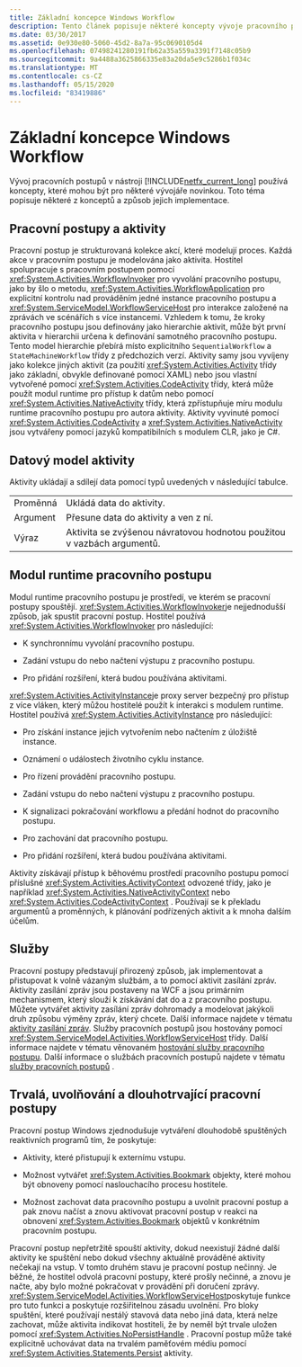 ```yaml
---
title: Základní koncepce Windows Workflow
description: Tento článek popisuje některé koncepty vývoje pracovního postupu v .NET Framework 4.6.1, které nemusí být pro některé vývojáře známé.
ms.date: 03/30/2017
ms.assetid: 0e930e80-5060-45d2-8a7a-95c0690105d4
ms.openlocfilehash: 07498241280191fb62a35a559a3391f7148c05b9
ms.sourcegitcommit: 9a4488a3625866335e83a20da5e9c5286b1f034c
ms.translationtype: MT
ms.contentlocale: cs-CZ
ms.lasthandoff: 05/15/2020
ms.locfileid: "83419886"
---
```

# <a name="fundamental-windows-workflow-concepts"></a>Základní koncepce Windows Workflow
Vývoj pracovních postupů v nástroji [!INCLUDE[netfx_current_long](../../../includes/netfx-current-long-md.md)] používá koncepty, které mohou být pro některé vývojáře novinkou. Toto téma popisuje některé z konceptů a způsob jejich implementace.  
  
## <a name="workflows-and-activities"></a>Pracovní postupy a aktivity  
 Pracovní postup je strukturovaná kolekce akcí, které modelují proces. Každá akce v pracovním postupu je modelována jako aktivita. Hostitel spolupracuje s pracovním postupem pomocí <xref:System.Activities.WorkflowInvoker> pro vyvolání pracovního postupu, jako by šlo o metodu, <xref:System.Activities.WorkflowApplication> pro explicitní kontrolu nad prováděním jedné instance pracovního postupu a <xref:System.ServiceModel.WorkflowServiceHost> pro interakce založené na zprávách ve scénářích s více instancemi. Vzhledem k tomu, že kroky pracovního postupu jsou definovány jako hierarchie aktivit, může být první aktivita v hierarchii určena k definování samotného pracovního postupu. Tento model hierarchie přebírá místo explicitního `SequentialWorkflow` a `StateMachineWorkflow` třídy z předchozích verzí. Aktivity samy jsou vyvíjeny jako kolekce jiných aktivit (za použití <xref:System.Activities.Activity> třídy jako základní, obvykle definované pomocí XAML) nebo jsou vlastní vytvořené pomocí <xref:System.Activities.CodeActivity> třídy, která může použít modul runtime pro přístup k datům nebo pomocí <xref:System.Activities.NativeActivity> třídy, která zpřístupňuje míru modulu runtime pracovního postupu pro autora aktivity. Aktivity vyvinuté pomocí <xref:System.Activities.CodeActivity> a <xref:System.Activities.NativeActivity> jsou vytvářeny pomocí jazyků kompatibilních s modulem CLR, jako je C#.  
  
## <a name="activity-data-model"></a>Datový model aktivity  
 Aktivity ukládají a sdílejí data pomocí typů uvedených v následující tabulce.  
  
|||  
|-|-|  
|Proměnná|Ukládá data do aktivity.|  
|Argument|Přesune data do aktivity a ven z ní.|  
|Výraz|Aktivita se zvýšenou návratovou hodnotou použitou v vazbách argumentů.|  
  
## <a name="workflow-runtime"></a>Modul runtime pracovního postupu  
 Modul runtime pracovního postupu je prostředí, ve kterém se pracovní postupy spouštějí. <xref:System.Activities.WorkflowInvoker>je nejjednodušší způsob, jak spustit pracovní postup. Hostitel používá <xref:System.Activities.WorkflowInvoker> pro následující:  
  
- K synchronnímu vyvolání pracovního postupu.  
  
- Zadání vstupu do nebo načtení výstupu z pracovního postupu.  
  
- Pro přidání rozšíření, která budou používána aktivitami.  
  
 <xref:System.Activities.ActivityInstance>je proxy server bezpečný pro přístup z více vláken, který můžou hostitelé použít k interakci s modulem runtime. Hostitel používá <xref:System.Activities.ActivityInstance> pro následující:  
  
- Pro získání instance jejich vytvořením nebo načtením z úložiště instance.  
  
- Oznámení o událostech životního cyklu instance.  
  
- Pro řízení provádění pracovního postupu.  
  
- Zadání vstupu do nebo načtení výstupu z pracovního postupu.  
  
- K signalizaci pokračování workflowu a předání hodnot do pracovního postupu.  
  
- Pro zachování dat pracovního postupu.  
  
- Pro přidání rozšíření, která budou používána aktivitami.  
  
 Aktivity získávají přístup k běhovému prostředí pracovního postupu pomocí příslušné <xref:System.Activities.ActivityContext> odvozené třídy, jako je například <xref:System.Activities.NativeActivityContext> nebo <xref:System.Activities.CodeActivityContext> . Používají se k překladu argumentů a proměnných, k plánování podřízených aktivit a k mnoha dalším účelům.  
  
## <a name="services"></a>Služby  
 Pracovní postupy představují přirozený způsob, jak implementovat a přistupovat k volně vázaným službám, a to pomocí aktivit zasílání zpráv. Aktivity zasílání zpráv jsou postaveny na WCF a jsou primárním mechanismem, který slouží k získávání dat do a z pracovního postupu. Můžete vytvářet aktivity zasílání zpráv dohromady a modelovat jakýkoli druh způsobu výměny zpráv, který chcete. Další informace najdete v tématu [aktivity zasílání zpráv](../wcf/feature-details/messaging-activities.md). Služby pracovních postupů jsou hostovány pomocí <xref:System.ServiceModel.Activities.WorkflowServiceHost> třídy. Další informace najdete v tématu věnovaném [hostování služby pracovního postupu](../wcf/feature-details/hosting-workflow-services-overview.md). Další informace o službách pracovních postupů najdete v tématu [služby pracovních postupů](../wcf/feature-details/workflow-services.md) .  
  
## <a name="persistence-unloading-and-long-running-workflows"></a>Trvalá, uvolňování a dlouhotrvající pracovní postupy  
 Pracovní postup Windows zjednodušuje vytváření dlouhodobě spuštěných reaktivních programů tím, že poskytuje:  
  
- Aktivity, které přistupují k externímu vstupu.  
  
- Možnost vytvářet <xref:System.Activities.Bookmark> objekty, které mohou být obnoveny pomocí naslouchacího procesu hostitele.  
  
- Možnost zachovat data pracovního postupu a uvolnit pracovní postup a pak znovu načíst a znovu aktivovat pracovní postup v reakci na obnovení <xref:System.Activities.Bookmark> objektů v konkrétním pracovním postupu.  
  
 Pracovní postup nepřetržitě spouští aktivity, dokud neexistují žádné další aktivity ke spuštění nebo dokud všechny aktuálně prováděné aktivity nečekají na vstup. V tomto druhém stavu je pracovní postup nečinný. Je běžné, že hostitel odvolá pracovní postupy, které prošly nečinné, a znovu je načte, aby bylo možné pokračovat v provádění při doručení zprávy. <xref:System.ServiceModel.Activities.WorkflowServiceHost>poskytuje funkce pro tuto funkci a poskytuje rozšiřitelnou zásadu uvolnění. Pro bloky spuštění, které používají nestálý stavová data nebo jiná data, která nelze zachovat, může aktivita indikovat hostiteli, že by neměl být trvale uložen pomocí <xref:System.Activities.NoPersistHandle> . Pracovní postup může také explicitně uchovávat data na trvalém paměťovém médiu pomocí <xref:System.Activities.Statements.Persist> aktivity.
